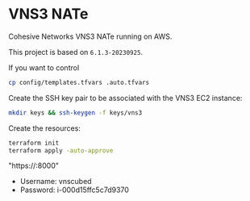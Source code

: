 # VNS3 NATe

Cohesive Networks VNS3 NATe running on AWS.

This project is based on `6.1.3-20230925`.

If you want to control

```sh
cp config/templates.tfvars .auto.tfvars
```

Create the SSH key pair to be associated with the VNS3 EC2 instance:

```sh
mkdir keys && ssh-keygen -f keys/vns3
```

Create the resources:

```sh
terraform init
terraform apply -auto-approve
```

"https://<instance-public-ip>:8000"

- Username: vnscubed
- Password: i-000d15ffc5c7d9370
